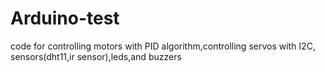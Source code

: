 # Arduino-test
code for controlling motors with PID algorithm,controlling servos with I2C, sensors(dht11,ir sensor),leds,and buzzers
